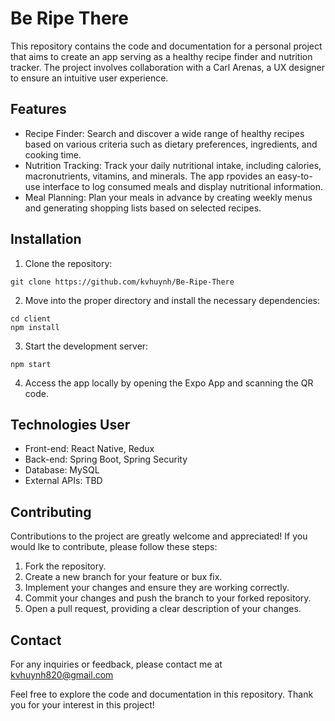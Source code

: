 # Be Ripe There

<!-- ![logo for dark mode]("/../client/src/images/splash-page/logo-4x.png#gh-dark-mode-only "Title") -->

<!-- ![logo for dark mode](./client/src/images/splash-page/logo-4x.png)  -->
<!-- ![logo for light mode]("/../client/src/images/splash-page/light-logo-4x.png#gh-light-mode-only "Title") -->

<!-- ![logo for light mode](./client/src/images/splash-page/light-logo-4x.png#gh-light-mode-only) -->

<picture>
 <source media="(prefers-color-scheme: dark)" srcset="./client/src/images/splash-page/logo-4x.png">
 <source media="(prefers-color-scheme: light)" srcset="./client/src/images/splash-page/light-logo-4x.png">
</picture>



This repository contains the code and documentation for a personal project that aims to create an app serving as a healthy recipe finder and nutrition tracker. The project involves collaboration with a Carl Arenas, a UX designer to ensure an intuitive user experience.

## Features
- Recipe Finder: Search and discover a wide range of healthy recipes based on various criteria such as dietary preferences, ingredients, and cooking time.
- Nutrition Tracking: Track your daily nutritional intake, including calories, macronutrients, vitamins, and minerals. The app rpovides an easy-to-use interface to log consumed meals and display nutritional information.
- Meal Planning: Plan your meals in advance by creating weekly menus and generating shopping lists based on selected recipes. 

## Installation

1. Clone the repository:
``` shell
git clone https://github.com/kvhuynh/Be-Ripe-There
```

2. Move into the proper directory and install the necessary dependencies:
``` shell
cd client
npm install
```

3. Start the development server:
``` shell
npm start
```

4. Access the app locally by opening the Expo App and scanning the QR code.

## Technologies User
- Front-end: React Native, Redux
- Back-end: Spring Boot, Spring Security
- Database: MySQL
- External APIs: TBD

## Contributing
Contributions to the project are greatly welcome and appreciated! If you would lke to contribute, please follow these steps:

1. Fork the repository.
2. Create a new branch for your feature or bux fix.
3. Implement your changes and ensure they are working correctly.
4. Commit your changes and push the branch to your forked repository.
5. Open a pull request, providing a clear description of your changes.

## Contact
For any inquiries or feedback, please contact me at kvhuynh820@gmail.com

Feel free to explore the code and documentation in this repository. Thank you for your interest in this project!